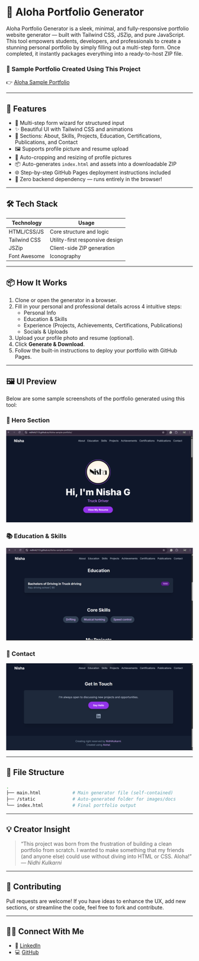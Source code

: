 # 🧰 Aloha Portfolio Generator

Aloha Portfolio Generator is a sleek, minimal, and fully-responsive portfolio website generator — built with Tailwind CSS, JSZip, and pure JavaScript. This tool empowers students, developers, and professionals to create a stunning personal portfolio by simply filling out a multi-step form. Once completed, it instantly packages everything into a ready-to-host ZIP file.

### 🔗 Sample Portfolio Created Using This Project
👉 [Aloha Sample Portfolio](https://nidhirk2113.github.io/Aloha-sample-portfolio/)

---

## 🚀 Features

- 🔄 Multi-step form wizard for structured input
- ✨ Beautiful UI with Tailwind CSS and animations
- 📄 Sections: About, Skills, Projects, Education, Certifications, Publications, and Contact
- 🖼️ Supports profile picture and resume upload
- 🧠 Auto-cropping and resizing of profile pictures
- 📦 Auto-generates `index.html` and assets into a downloadable ZIP
- 🌐 Step-by-step GitHub Pages deployment instructions included
- 💾 Zero backend dependency — runs entirely in the browser!

---

## 🛠️ Tech Stack

| Technology     | Usage                              |
|----------------|-------------------------------------|
| HTML/CSS/JS    | Core structure and logic            |
| Tailwind CSS   | Utility-first responsive design     |
| JSZip          | Client-side ZIP generation          |
| Font Awesome   | Iconography                         |

---

## 📦 How It Works

1. Clone or open the generator in a browser.
2. Fill in your personal and professional details across 4 intuitive steps:
   - Personal Info
   - Education & Skills
   - Experience (Projects, Achievements, Certifications, Publications)
   - Socials & Uploads
3. Upload your profile photo and resume (optional).
4. Click **Generate & Download**.
5. Follow the built-in instructions to deploy your portfolio with GitHub Pages.

---

## 🖼️ UI Preview

Below are some sample screenshots of the portfolio generated using this tool:

### 🎯 Hero Section
![Hero Screenshot](https://github.com/Nidhirk2113/Aloha-sample-portfolio/blob/main/preview1.png)

### 📚 Education & Skills
![Education Screenshot](https://github.com/Nidhirk2113/Aloha-sample-portfolio/blob/main/preview2.png)

### 🚀 Contact
![Contact Screenshot](https://github.com/Nidhirk2113/Aloha-sample-portfolio/blob/main/preview3.png)

---

## 📁 File Structure

```bash
.
├── main.html            # Main generator file (self-contained)
├── /static              # Auto-generated folder for images/docs
└── index.html           # Final portfolio output
```

---

## 💡 Creator Insight

> “This project was born from the frustration of building a clean portfolio from scratch. I wanted to make something that my friends (and anyone else) could use without diving into HTML or CSS. Aloha!”  
> — *Nidhi Kulkarni*

---

## 🤝 Contributing

Pull requests are welcome! If you have ideas to enhance the UX, add new sections, or streamline the code, feel free to fork and contribute.

---

## 🙋‍♀️ Connect With Me

- 🔗 [LinkedIn](https://www.linkedin.com/in/nidhi-kulkarni2113/)
- 💻 [GitHub](https://github.com/Nidhirk2113)
